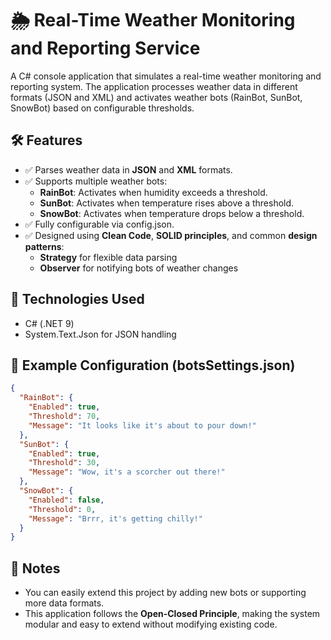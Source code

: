 # 🌦️ Real-Time Weather Monitoring and Reporting Service

A C# console application that simulates a real-time weather monitoring and reporting system. The application processes weather data in different formats (JSON and XML) and activates weather bots (RainBot, SunBot, SnowBot) based on configurable thresholds.

## 🛠 Features

- ✅ Parses weather data in **JSON** and **XML** formats.
- ✅ Supports multiple weather bots:
  - **RainBot**: Activates when humidity exceeds a threshold.
  - **SunBot**: Activates when temperature rises above a threshold.
  - **SnowBot**: Activates when temperature drops below a threshold.
- ✅ Fully configurable via config.json.
- ✅ Designed using **Clean Code**, **SOLID principles**, and common **design patterns**:
  - **Strategy** for flexible data parsing
  - **Observer** for notifying bots of weather changes

## 🧩 Technologies Used

- C# (.NET 9)
- System.Text.Json for JSON handling


## 📄 Example Configuration (botsSettings.json)

```json
{
  "RainBot": {
    "Enabled": true,
    "Threshold": 70,
    "Message": "It looks like it's about to pour down!"
  },
  "SunBot": {
    "Enabled": true,
    "Threshold": 30,
    "Message": "Wow, it's a scorcher out there!"
  },
  "SnowBot": {
    "Enabled": false,
    "Threshold": 0,
    "Message": "Brrr, it's getting chilly!"
  }
}
```
## 📌 Notes

- You can easily extend this project by adding new bots or supporting more data formats.
- This application follows the **Open-Closed Principle**, making the system modular and easy to extend without modifying existing code.
